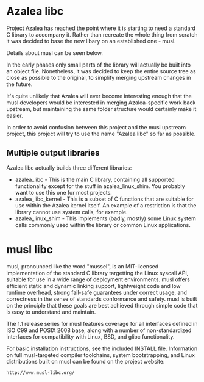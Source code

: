 # Azalea libc

[Project Azalea](https://github.com/martin-hughes/project_azalea) has reached
the point where it is starting to need a standard C library to accompany it.
Rather than recreate the whole thing from scratch it was decided to base the
new libary on an established one - musl.

Details about musl can be seen below.

In the early phases only small parts of the library will actually be built into
an object file. Nonetheless, it was decided to keep the entire source tree as
close as possible to the original, to simplify merging upstream changes in the
future.

It's quite unlikely that Azalea will ever become interesting enough that the
musl developers would be interested in merging Azalea-specific work back
upstream, but maintaining the same folder structure would certainly make it
easier.

In order to avoid confusion between this project and the musl upstream project,
this project will try to use the name "Azalea libc" so far as possible.

## Multiple output libraries

Azalea libc actually builds three different libraries:
- azalea_libc - This is the main C library, containing all supported
  functionality except for the stuff in azalea_linux_shim. You probably want to
  use this one for most projects.
- azalea_libc_kernel - This is a subset of C functions that are suitable for
  use within the Azalea kernel itself. An example of a restriction is that the
  library cannot use system calls, for example.
- azalea_linux_shim - This implements (badly, mostly) some Linux system calls
  commonly used within the library or common Linux applications.

# musl libc

musl, pronounced like the word "mussel", is an MIT-licensed
implementation of the standard C library targetting the Linux syscall
API, suitable for use in a wide range of deployment environments. musl
offers efficient static and dynamic linking support, lightweight code
and low runtime overhead, strong fail-safe guarantees under correct
usage, and correctness in the sense of standards conformance and
safety. musl is built on the principle that these goals are best
achieved through simple code that is easy to understand and maintain.

The 1.1 release series for musl features coverage for all interfaces
defined in ISO C99 and POSIX 2008 base, along with a number of
non-standardized interfaces for compatibility with Linux, BSD, and
glibc functionality.

For basic installation instructions, see the included INSTALL file.
Information on full musl-targeted compiler toolchains, system
bootstrapping, and Linux distributions built on musl can be found on
the project website:

    http://www.musl-libc.org/
